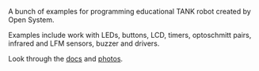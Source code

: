A bunch of examples for programming educational TANK robot created by Open System.

Examples include work with LEDs, buttons, LCD, timers, optoschmitt pairs, infrared and LFM sensors, buzzer and drivers.

Look through the [docs](./docs) and [photos](./photo).

